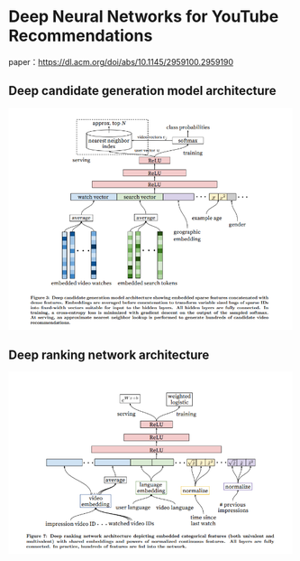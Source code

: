 # Deep Neural Networks for YouTube Recommendations
paper：https://dl.acm.org/doi/abs/10.1145/2959100.2959190

## Deep candidate generation model architecture
![alt text](image.png)

## Deep ranking network architecture
![alt text](image-1.png)

